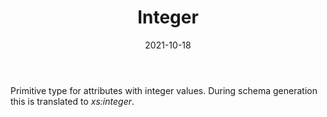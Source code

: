 ﻿---
title: Integer
toc: false
type: specs
date: "2021-10-18"
draft: false
specification: VEC
version: 1.2.1
documentType: "Recommendation"
elementType: Class
classes:
  - Integer
menu_name: vec-1.2.1
---
<p> Primitive type for attributes with integer values. During schema generation this is translated to <i>xs:integer</i>.      </p>